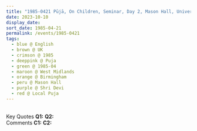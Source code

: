 ```yaml
---
title: "1985-0421 Pūjā, On Children, Seminar, Day 2, Mason Hall, University, Birmingham, West Midlands, UK"
date: 2023-10-10
display_date: 
sort_date: 1985-04-21
permalink: /events/1985-0421
tags:
  - blue @ English
  - brown @ UK
  - crimson @ 1985
  - deeppink @ Puja
  - green @ 1985-04
  - maroon @ West Midlands
  - orange @ Birmingham
  - peru @ Mason Hall
  - purple @ Shri Devi
  - red @ Local Puja
---
```


<br>

<wave-list>
  <list-title color="DarkSeaGreen" width="55">Key Quotes</list-title>
  <list-item color="BlanchedAlmond" width="280"><b>Q1:</b> <i></i></list-item>
  <list-item color="Lavender" width="280"><b>Q2:</b> <i></i></list-item>
</wave-list>

<br>

<wave-list>
  <list-title color="DarkSeaGreen" width="55">Comments</list-title>
  <list-item color="BlanchedAlmond" width="280"><b>C1:</b> <i></i></list-item>
  <list-item color="Lavender" width="280"><b>C2:</b> <i></i></list-item>
</wave-list>